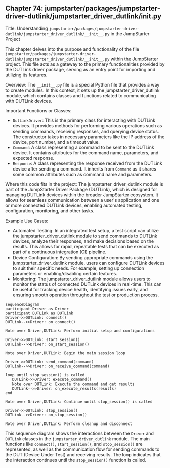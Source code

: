 ## Chapter 74: jumpstarter/packages/jumpstarter-driver-dutlink/jumpstarter_driver_dutlink/__init__.py

 Title: Understanding `jumpstarter/packages/jumpstarter-driver-dutlink/jumpstarter_driver_dutlink/__init__.py` in the JumpStarter Project

   This chapter delves into the purpose and functionality of the file `jumpstarter/packages/jumpstarter-driver-dutlink/jumpstarter_driver_dutlink/__init__.py` within the JumpStarter project. This file acts as a gateway to the primary functionalities provided by the DUTLink driver package, serving as an entry point for importing and utilizing its features.

   Overview:
   The `__init__.py` file is a special Python file that provides a way to create modules. In this context, it sets up the jumpstarter_driver_dutlink module, which contains classes and functions related to communicating with DUTLink devices.

   Important Functions or Classes:
   - `DutLinkDriver`: This is the primary class for interacting with DUTLink devices. It provides methods for performing various operations such as sending commands, receiving responses, and querying device status. The constructor takes in necessary parameters like the IP address of the device, port number, and a timeout value.
   - `Command`: A class representing a command to be sent to the DUTLink device. It contains attributes for the command name, parameters, and expected response.
   - `Response`: A class representing the response received from the DUTLink device after sending a command. It inherits from `Command` as it shares some common attributes such as command name and parameters.

   Where this code fits in the project:
   The jumpstarter_driver_dutlink module is part of the JumpStarter Driver Package (DUTLink), which is designed for managing DUTLink devices within the broader JumpStarter ecosystem. It allows for seamless communication between a user's application and one or more connected DUTLink devices, enabling automated testing, configuration, monitoring, and other tasks.

   Example Use Cases:
   - Automated Testing: In an integrated test setup, a test script can utilize the jumpstarter_driver_dutlink module to send commands to DUTLink devices, analyze their responses, and make decisions based on the results. This allows for rapid, repeatable tests that can be executed as part of a continuous integration (CI) pipeline.
   - Device Configuration: By sending appropriate commands using the jumpstarter_driver_dutlink module, users can configure DUTLink devices to suit their specific needs. For example, setting up connection parameters or enabling/disabling certain features.
   - Monitoring: The jumpstarter_driver_dutlink module allows users to monitor the status of connected DUTLink devices in real-time. This can be useful for tracking device health, identifying issues early, and ensuring smooth operation throughout the test or production process.

 ```mermaid
sequenceDiagram
participant Driver as Driver
participant DUTLink as DUTLink
Driver->>DUTLink: connect()
DUTLink-->>Driver: on_connect()

Note over Driver,DUTLink: Perform initial setup and configurations

Driver->>DUTLink: start_session()
DUTLink-->>Driver: on_start_session()

Note over Driver,DUTLink: Begin the main session loop

Driver->>DUTLink: send_command(command)
DUTLink-->>Driver: on_receive_command(command)

loop until stop_session() is called
    DUTLink->>Driver: execute_command()
    Note over DUTLink: Execute the command and get results
    DUTLink-->>Driver: on_execute_results(results)
end

Note over Driver,DUTLink: Continue until stop_session() is called

Driver->>DUTLink: stop_session()
DUTLink-->>Driver: on_stop_session()

Note over Driver,DUTLink: Perform cleanup and disconnect
```

This sequence diagram shows the interactions between the `Driver` and `DUTLink` classes in the `jumpstarter_driver_dutlink` module. The main functions like `connect()`, `start_session()`, and `stop_session()` are represented, as well as the communication flow for sending commands to the DUT (Device Under Test) and receiving results. The loop indicates that the interaction continues until the `stop_session()` function is called.